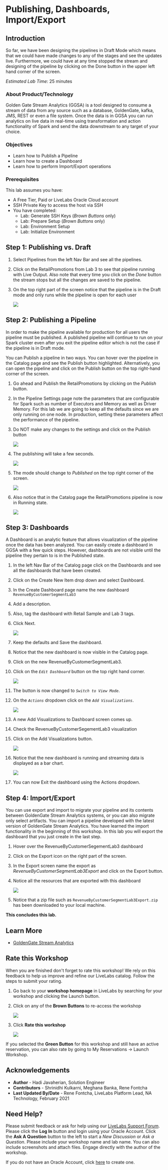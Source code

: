 # Publishing, Dashboards, Import/Export

## Introduction
So far, we have been designing the pipelines in Draft Mode which means that we could have made changes to any of the stages and see the updates live.  Furthermore, we could have at any time stopped the stream and designing of the pipeline by clicking on the Done button in the upper left hand corner of the screen.

*Estimated Lab Time*: 25 minutes

### About Product/Technology
Golden Gate Stream Analytics (GGSA) is a tool designed to consume a stream of data from any source such as a database, GoldenGate, kafka, JMS, REST or even a file system.  Once the data is in GGSA you can run analytics on live data in real-time using transformation and action functionality of Spark and send the data downstream to any target of your choice.

### Objectives
- Learn how to Publish a Pipeline
- Learn how to create a Dashboard
- Learn how to perform Import/Export operations

### Prerequisites
This lab assumes you have:
- A Free Tier, Paid or LiveLabs Oracle Cloud account
- SSH Private Key to access the host via SSH
- You have completed:
    - Lab: Generate SSH Keys (*Brown Buttons* only)
    - Lab: Prepare Setup (*Brown Buttons* only)
    - Lab: Environment Setup
    - Lab: Initialize Environment

## **Step 1**: Publishing vs. Draft

1. Select Pipelines from the left Nav Bar and see all the pipelines.  
2. Click on the RetailPromotions from Lab 3 to see that pipeline running with Live Output. Also note that every time you click on the *Done* button the stream stops but all the changes are saved to the pipeline.  
3. On the top right part of the screen notice that the pipeline is in the Draft mode and only runs while the pipeline is open for each user

    ![](./images/donedraft.png " ")

## **Step 2**: Publishing a Pipeline
In order to make the pipeline available for production for all users the pipeline must be published. A published pipeline will continue to run on your Spark cluster even after you exit the pipeline editor which is not the case if the pipeline is in Draft mode.

You can Publish a pipeline in two ways.  You can hover over the pipeline in the Catalog page and see the Publish button highlighted.  Alternatively, you can open the pipeline and click on the Publish button on the top right-hand corner of the screen.

1. Go ahead and Publish the RetailPromotions by clicking on the *Publish* button.
2. In the Pipeline Settings page note the parameters that are configurable for Spark such as number of Executors and Memory as well as Driver Memory. For this lab we are going to keep all the defaults since we are only running on one node. In production, setting these parameters affect the performance of the pipeline.
3. Do NOT make any changes to the settings and click on the Publish button

    ![](./images/pipelinesettings.png " ")

4. The publishing will take a few seconds.

    ![](./images/publish.png " ")

5. The mode should change to *Published* on the top right corner of the screen.

    ![](./images/published.png " ")

6. Also notice that in the Catalog page the RetailPromotions pipeline is now in Running state.

    ![](./images/published2.png " ")

## **Step 3**: Dashboards
A Dashboard is an analytic feature that allows visualization of the pipeline once the data has been analyzed.  You can easily create a dashboard in GGSA with a few quick steps. However, dashboards are not visible until the pipeline they pertain to is in the Published state.

1. In the left Nav Bar of the Catalog page click on the Dashboards and see all the dashboards that have been created.
2. Click on the Create New Item drop down and select Dashboard.  
3. In the Create Dashboard page name the new dashboard `RevenueByCustomerSegmentLab3`
4. Add a description.  
5. Also, tag the dashboard with Retail Sample and Lab 3 tags.  
6. Click Next.

    ![](./images/newDashboard.png " ")

7. Keep the defaults and Save the dashboard.  
8. Notice that the new dashboard is now visible in the Catalog page.
9.  Click on the new RevenueByCustomerSegmentLab3.
10. Click on the *`Edit Dashboard`* button on the top right hand corner.

    ![](./images/editDashboard.png " ")

11. The button is now changed to *`Switch to View Mode`*.  
12. On the *`Actions`* dropdown click on the *`Add Visualizations`*.

    ![](./images/editdashboard2.png " ")

13. A new Add Visualizations to Dashboard screen comes up.  
14. Check the RevenueByCustomerSegementLab3 visualization
15. Click on the Add Visualizations button.

    ![](./images/addVisualization.png " ")

16. Notice that the new dashboard is running and streaming data is displayed as a bar chart.

    ![](./images/dashboardcompleted.png " ")

17. You can now Exit the dashboard using the Actions dropdown.

## **Step 4**: Import/Export
You can use export and import to migrate your pipeline and its contents between GoldenGate Stream Analytics systems, or you can also migrate only select artifacts. You can import a pipeline developed with the latest version of GoldenGate Stream Analytics. You have learned the import functionality in the beginning of this workshop.  In this lab you will export the dashboard that you just create in the last step.

1. Hover over the RevenueByCustomerSegementLab3 dashboard
2. Click on the Export icon on the right part of the screen.
3. In the Export screen name the export as *RevenueByCustomerSegmentLab3Export* and click on the Export button.  
4. Notice all the resources that are exported with this dashboard

    ![](./images/dashboardexport.png " ")

5. Notice that a zip file such as `RevenueByCustomerSegmentLab3Export.zip` has been downloaded to your local machine.

**This concludes this lab.**

## Learn More
* [GoldenGate Stream Analytics](https://www.oracle.com/middleware/technologies)

## Rate this Workshop
When you are finished don't forget to rate this workshop!  We rely on this feedback to help us improve and refine our LiveLabs catalog.  Follow the steps to submit your rating.

1.  Go back to your **workshop homepage** in LiveLabs by searching for your workshop and clicking the Launch button.
2.  Click on any of the **Brown Buttons** to re-access the workshop  

    ![](https://raw.githubusercontent.com/oracle/learning-library/master/common/labs/cloud-login/images/workshop-homepage-2.png " ")

3.  Click **Rate this workshop**

    ![](https://raw.githubusercontent.com/oracle/learning-library/master/common/labs/cloud-login/images/rate-this-workshop.png " ")

If you selected the **Green Button** for this workshop and still have an active reservation, you can also rate by going to My Reservations -> Launch Workshop.

## Acknowledgements

* **Author** - Hadi Javaherian, Solution Engineer
* **Contributors** - Shrinidhi Kulkarni, Meghana Banka, Rene Fontcha
* **Last Updated By/Date** - Rene Fontcha, LiveLabs Platform Lead, NA Technology, February 2021

## Need Help?
Please submit feedback or ask for help using our [LiveLabs Support Forum](https://community.oracle.com/tech/developers/categories/livelabsdiscussions). Please click the **Log In** button and login using your Oracle Account. Click the **Ask A Question** button to the left to start a *New Discussion* or *Ask a Question*.  Please include your workshop name and lab name.  You can also include screenshots and attach files.  Engage directly with the author of the workshop.

If you do not have an Oracle Account, click [here](https://profile.oracle.com/myprofile/account/create-account.jspx) to create one.
